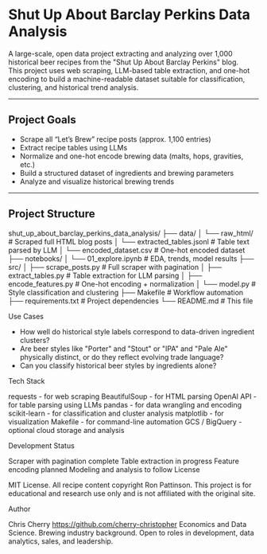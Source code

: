 # Shut Up About Barclay Perkins Data Analysis

A large-scale, open data project extracting and analyzing over 1,000 historical beer recipes from the "Shut Up About Barclay Perkins" blog.  
This project uses web scraping, LLM-based table extraction, and one-hot encoding to build a machine-readable dataset suitable for classification, clustering, and historical trend analysis.

---

## Project Goals

- Scrape all “Let’s Brew” recipe posts (approx. 1,100 entries)
- Extract recipe tables using LLMs
- Normalize and one-hot encode brewing data (malts, hops, gravities, etc.)
- Build a structured dataset of ingredients and brewing parameters
- Analyze and visualize historical brewing trends

---

## Project Structure

shut_up_about_barclay_perkins_data_analysis/
├── data/
│   └── raw_html/                # Scraped full HTML blog posts
│   └── extracted_tables.jsonl   # Table text parsed by LLM
│   └── encoded_dataset.csv      # One-hot encoded dataset
├── notebooks/
│   └── 01_explore.ipynb         # EDA, trends, model results
├── src/
│   ├── scrape_posts.py          # Full scraper with pagination
│   ├── extract_tables.py        # Table extraction for LLM parsing
│   ├── encode_features.py       # One-hot encoding + normalization
│   └── model.py                 # Style classification and clustering
├── Makefile                     # Workflow automation
├── requirements.txt             # Project dependencies
└── README.md                    # This file

Use Cases

- How well do historical style labels correspond to data-driven ingredient clusters?
- Are beer styles like "Porter" and "Stout" or "IPA" and "Pale Ale" physically distinct, or do they reflect evolving trade language?
- Can you classify historical beer styles by ingredients alone?

Tech Stack

requests - for web scraping
BeautifulSoup - for HTML parsing
OpenAI API - for table parsing using LLMs
pandas - for data wrangling and encoding
scikit-learn - for classification and cluster analysis
matplotlib - for visualization
Makefile - for command-line automation
GCS / BigQuery - optional cloud storage and analysis

Development Status

Scraper with pagination complete
Table extraction in progress
Feature encoding planned
Modeling and analysis to follow
License

MIT License.
All recipe content copyright Ron Pattinson.
This project is for educational and research use only and is not affiliated with the original site.

Author

Chris Cherry
https://github.com/cherry-christopher
Economics and Data Science. Brewing industry background.
Open to roles in development, data analytics, sales, and leadership.
